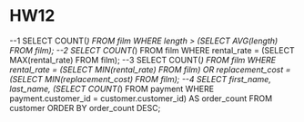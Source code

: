 # HW12

--1
SELECT COUNT(*) FROM film WHERE length > (SELECT AVG(length) FROM film);
--2
SELECT COUNT(*) FROM film WHERE rental_rate = (SELECT MAX(rental_rate) FROM film);
--3
SELECT COUNT(*) FROM film WHERE rental_rate = (SELECT MIN(rental_rate) FROM film) OR replacement_cost = (SELECT MIN(replacement_cost) FROM film);
--4
SELECT first_name, last_name, (SELECT COUNT(*) FROM payment WHERE payment.customer_id = customer.customer_id) AS order_count FROM customer ORDER BY order_count DESC;
